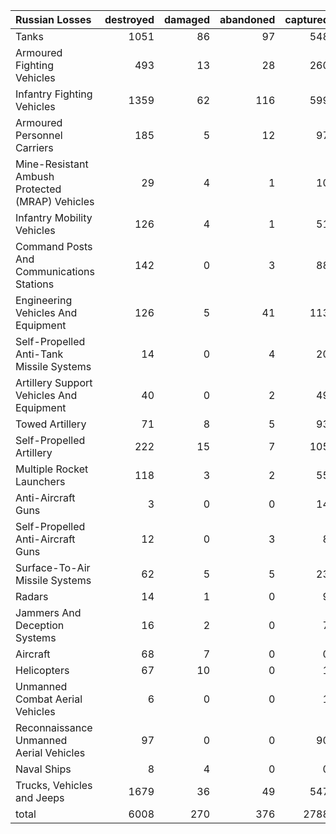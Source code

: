 | Russian Losses                                   |   destroyed |   damaged |   abandoned |   captured |   total |
|:-------------------------------------------------|------------:|----------:|------------:|-----------:|--------:|
| Tanks                                            |        1051 |        86 |          97 |        548 |    1782 |
| Armoured Fighting Vehicles                       |         493 |        13 |          28 |        260 |     794 |
| Infantry Fighting Vehicles                       |        1359 |        62 |         116 |        599 |    2136 |
| Armoured Personnel Carriers                      |         185 |         5 |          12 |         97 |     299 |
| Mine-Resistant Ambush Protected  (MRAP) Vehicles |          29 |         4 |           1 |         10 |      44 |
| Infantry Mobility Vehicles                       |         126 |         4 |           1 |         51 |     182 |
| Command Posts And Communications Stations        |         142 |         0 |           3 |         88 |     233 |
| Engineering Vehicles And Equipment               |         126 |         5 |          41 |        113 |     285 |
| Self-Propelled Anti-Tank Missile Systems         |          14 |         0 |           4 |         20 |      38 |
| Artillery Support Vehicles And Equipment         |          40 |         0 |           2 |         49 |      91 |
| Towed Artillery                                  |          71 |         8 |           5 |         93 |     177 |
| Self-Propelled Artillery                         |         222 |        15 |           7 |        105 |     349 |
| Multiple Rocket Launchers                        |         118 |         3 |           2 |         55 |     178 |
| Anti-Aircraft Guns                               |           3 |         0 |           0 |         14 |      17 |
| Self-Propelled Anti-Aircraft Guns                |          12 |         0 |           3 |          8 |      23 |
| Surface-To-Air Missile Systems                   |          62 |         5 |           5 |         23 |      95 |
| Radars                                           |          14 |         1 |           0 |          9 |      24 |
| Jammers And Deception Systems                    |          16 |         2 |           0 |          7 |      25 |
| Aircraft                                         |          68 |         7 |           0 |          0 |      75 |
| Helicopters                                      |          67 |        10 |           0 |          1 |      78 |
| Unmanned Combat Aerial Vehicles                  |           6 |         0 |           0 |          1 |       7 |
| Reconnaissance Unmanned Aerial Vehicles          |          97 |         0 |           0 |         90 |     187 |
| Naval Ships                                      |           8 |         4 |           0 |          0 |      12 |
| Trucks, Vehicles and Jeeps                       |        1679 |        36 |          49 |        547 |    2311 |
| total                                            |        6008 |       270 |         376 |       2788 |    9442 |